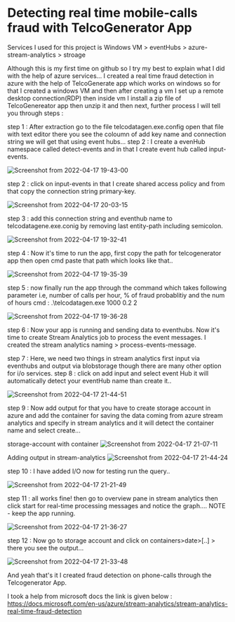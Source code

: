 # Detecting real time mobile-calls fraud with TelcoGenerator App

Services I used for this project is Windows VM > eventHubs > azure-stream-analytics > stroage 

Although this is my first time on github so I try my best to explain what I did with the help of azure services...                                          I created a real time fraud detection in azure with the help of TelcoGenerate app which works on windows so for that I created a windows VM and then after creating a vm I set up a remote desktop connection(RDP) then inside vm I install a zip file of TelcoGenereator app then unzip it and then next, further process I will tell you through steps :

step 1 : After extraction go to the file telcodatagen.exe.config open that file with text editor there you see the coloumn of add key name and connection string we will get that using event hubs...
step 2 : I create a evenHub namespace called detect-events and in that I create event hub called input-events.

![Screenshot from 2022-04-17 19-43-00](https://user-images.githubusercontent.com/80934348/163718566-23b52c25-be3c-4252-b188-265c52e99c9c.png)

step 2 : click on input-events in that I create shared access policy and from that copy the connection string primary-key.

![Screenshot from 2022-04-17 20-03-15](https://user-images.githubusercontent.com/80934348/163719231-92afed82-68b8-4ebb-aa55-4658da74a1fe.png)

step 3 : add this connection string and eventhub name to telcodatagene.exe.conig by removing last entity-path including semicolon.

![Screenshot from 2022-04-17 19-32-41](https://user-images.githubusercontent.com/80934348/163719329-b9901823-6997-47fa-a5bf-15bd996f56c2.png)

step 4 : Now it's time to run the app, first copy the path for telcogenerator app then open cmd paste that path which looks like that..

![Screenshot from 2022-04-17 19-35-39](https://user-images.githubusercontent.com/80934348/163719455-44aa79c3-ea6f-4586-8a5f-5965d884823f.png)

step 5 : now finally run the app through the command which takes following parameter i.e, number of calls per hour, % of fraud probablitiy and the num of hours
cmd :   .\telcodatagen.exe 1000 0.2 2  
 
![Screenshot from 2022-04-17 19-36-28](https://user-images.githubusercontent.com/80934348/163719772-2a26ed41-f007-4086-bb4a-24927ea114ad.png)

step 6 : Now your app is running and sending data to eventhubs. Now it's time to create Stream Analytics job to process the event messages. I created the stream analytics naming > process-events-message.

step 7 : Here, we need two things in stream analytics first input via eventhubs and output via blobstorage though there are many other option for i/o services.
step 8 : click on add input and select event Hub it will automatically detect your eventHub name than create it..

![Screenshot from 2022-04-17 21-44-51](https://user-images.githubusercontent.com/80934348/163723134-909a9589-bdde-4916-95de-a48fa086fbd1.png)

step 9 : Now add output for that you have to create storage account in azure and add the container for saving the data coming from azure stream analytics and specify in stream analytics and it will detect the container name and select create...

storage-account with container
![Screenshot from 2022-04-17 21-07-11](https://user-images.githubusercontent.com/80934348/163722009-4de5d734-ca08-4197-8b3d-1e2c9ad9ffbe.png)

Adding output in stream-analytics
![Screenshot from 2022-04-17 21-44-24](https://user-images.githubusercontent.com/80934348/163723172-bfb9fc11-cbd5-4034-9d4f-e4e6ca676cbe.png)

step 10 : I have added I/O now for testing run the query..

![Screenshot from 2022-04-17 21-21-49](https://user-images.githubusercontent.com/80934348/163722193-57f065db-809f-44b7-875c-98ec4aa1ae58.png)

step 11 :  all works fine! then go to overview pane in stream analytics then click start for real-time processing messages and notice the graph....
NOTE - keep the app running.
 
![Screenshot from 2022-04-17 21-36-27](https://user-images.githubusercontent.com/80934348/163722814-7be261a8-2500-48d2-804d-408cea104f21.png)

step 12 : Now go to storage account and click on containers>date>[..] > there you see the output...

![Screenshot from 2022-04-17 21-33-48](https://user-images.githubusercontent.com/80934348/163722741-9e229c44-e51d-40f5-b1e1-0490ec84cff4.png)

And yeah that's it I created fraud detection on phone-calls through the Telcogenerator App.

I took a help from microsoft docs the link is given below :                                                                                                
     https://docs.microsoft.com/en-us/azure/stream-analytics/stream-analytics-real-time-fraud-detection




